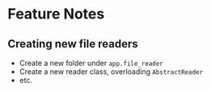 # Feature Notes

## Creating new file readers

* Create a new folder under `app.file_reader`
* Create a new reader class, overloading `AbstractReader`
* etc.

